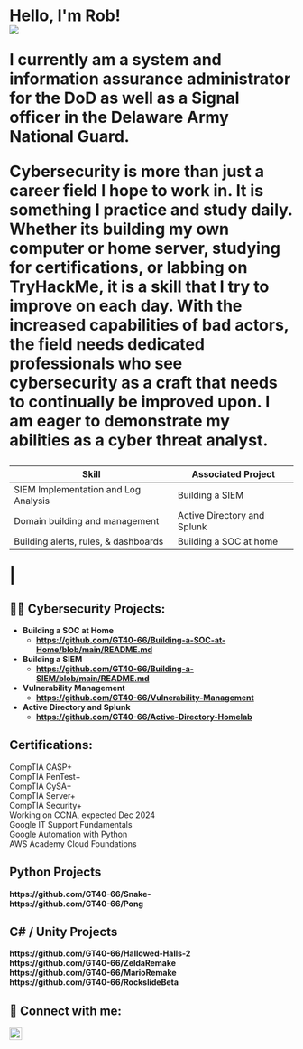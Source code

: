 <h1>Hello, I'm Rob! <br/>
<a href="https://www.linkedin.com/in/robert-simpson-a0984b22b"><img src="https://img.shields.io/badge/-LinkedIn-0072b1?&style=for-the-badge&logo=linkedin&logoColor=white" /></a>

I currently am a system and information assurance administrator for the DoD as well as a Signal officer in the Delaware Army National Guard.

Cybersecurity is more than just a career field I hope to work in. It is something I practice and study daily. Whether its building my own computer or home server, studying for certifications, or labbing on TryHackMe, it is a skill that I try to improve on each day. With the increased capabilities of bad actors, the field needs dedicated professionals who see cybersecurity as a craft that needs to continually be improved upon. I am eager to demonstrate my abilities as a cyber threat analyst. 

| Skill                                 | Associated Project          |
|---------------------------------------|-----------------------------|
| SIEM Implementation and Log Analysis  | Building a SIEM             |
| Domain building and management        | Active Directory and Splunk |
| Building alerts, rules, & dashboards  | Building a SOC at home      |
| 


<h2>👨‍💻 Cybersecurity Projects:</h2>

- <b> Building a SOC at Home </b>
  - <b> https://github.com/GT40-66/Building-a-SOC-at-Home/blob/main/README.md </b>
- <b>Building a SIEM</b>
  - <b>https://github.com/GT40-66/Building-a-SIEM/blob/main/README.md</b>
- <b> Vulnerability Management </b> 
  - <b> https://github.com/GT40-66/Vulnerability-Management</b>
- <b> Active Directory and Splunk </b> 
  - <b> https://github.com/GT40-66/Active-Directory-Homelab </b>

<h2> Certifications:</h2>
CompTIA CASP+ <br/>
CompTIA PenTest+ <br/>
CompTIA CySA+ <br/>
CompTIA Server+ <br/>
CompTIA Security+ <br/>  
Working on CCNA, expected Dec 2024 <br/>
Google IT Support Fundamentals <br/>
Google Automation with Python <br/>
AWS Academy Cloud Foundations

<h2> Python Projects </h2>
<b>https://github.com/GT40-66/Snake-</b>
<br/>
<b>https://github.com/GT40-66/Pong</b>
<br/>

<h2> C# / Unity Projects </h2>
<b>https://github.com/GT40-66/Hallowed-Halls-2</b>
<br/>
<b>https://github.com/GT40-66/ZeldaRemake</b>
<br/>
<b>https://github.com/GT40-66/MarioRemake</b>
<br/>
<b>https://github.com/GT40-66/RockslideBeta</b>


<h2> 🤳 Connect with me:</h2>

[<img align="left" alt="RobSimpson | LinkedIn" width="22px" src="https://cdn.jsdelivr.net/npm/simple-icons@v3/icons/linkedin.svg" />][linkedin]

[linkedin]: https://www.linkedin.com/in/robert-simpson-a0984b22b

<!--

Here are some ideas to get you started:

- 🔭 I’m currently working on ...
- 🌱 I’m currently learning ...
- 👯 I’m looking to collaborate on ...
- 🤔 I’m looking for help with ...
- 💬 Ask me about ...
- 📫 How to reach me: ...
- 😄 Pronouns: ...
- ⚡ Fun fact: ...
-->
